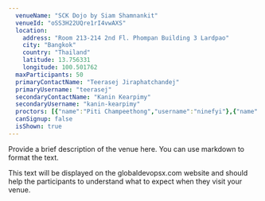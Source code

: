 ```yaml
---
  venueName: "SCK Dojo by Siam Shamnankit"
  venueId: "oSS3H22UQre1rI4vwAXS"
  location:
    address: "Room 213-214 2nd Fl. Phompan Building 3 Lardpao"
    city: "Bangkok"
    country: "Thailand"
    latitude: 13.756331
    longitude: 100.501762
  maxParticipants: 50
  primaryContactName: "Teerasej Jiraphatchandej"
  primaryUsername: "teerasej"
  secondaryContactName: "Kanin Kearpimy"
  secondaryUsername: "kanin-kearpimy"
  proctors: [{"name":"Piti Champeethong","username":"ninefyi"},{"name":"Sirinat​ Paphatsirinatthi​","username":"dmakeroam"},{"name":"Wittawat Karpkrikaew","username":"ponggun"},{"name":"Surasuk Oakkharaamonphong","username":"codebangkok"},{"name":"Phantip Kokilanon"}]
  canSignup: false
  isShown: true
---
```


 
Provide a brief description of the venue here. You can use markdown to format the text.

This text will be displayed on the globaldevopsx.com website and should help the participants to understand what to expect when they visit your venue.

